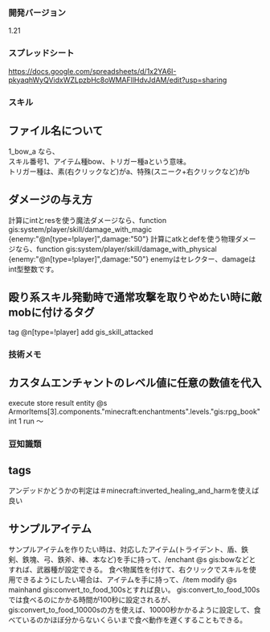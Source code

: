 
### 開発バージョン  
1.21

### スプレッドシート
https://docs.google.com/spreadsheets/d/1x2YA6I-pkyaqhWyQVidxWZLpzbHc8oWMAFllHdvJdAM/edit?usp=sharing

### スキル

## ファイル名について
1_bow_a なら、  
スキル番号1、アイテム種bow、トリガー種aという意味。  
トリガー種は、素(右クリックなど)がa、特殊(スニーク+右クリックなど)がb

## ダメージの与え方
計算にintとresを使う魔法ダメージなら、function gis:system/player/skill/damage_with_magic {enemy:"@n[type=!player]",damage:"50"}
計算にatkとdefを使う物理ダメージなら、function gis:system/player/skill/damage_with_physical {enemy:"@n[type=!player]",damage:"50"}
enemyはセレクター、damageはint型整数です。

## 殴り系スキル発動時で通常攻撃を取りやめたい時に敵mobに付けるタグ
tag @n[type=!player] add gis_skill_attacked


### 技術メモ

## カスタムエンチャントのレベル値に任意の数値を代入
execute store result entity @s ArmorItems[3].components."minecraft:enchantments".levels."gis:rpg_book" int 1 run ～


### 豆知識類

## tags
アンデッドかどうかの判定は＃minecraft:inverted_healing_and_harmを使えば良い


## サンプルアイテム
サンプルアイテムを作りたい時は、対応したアイテム(トライデント、盾、鉄剣、鉄塊、弓、鉄斧、棒、本など)を手に持って、/enchant @s gis:bowなどとすれば、武器種が設定できる。
食べ物属性を付けて、右クリックでスキルを使用できるようにしたい場合は、アイテムを手に持って、/item modify @s mainhand gis:convert_to_food_100sとすれば良い。
gis:convert_to_food_100sでは食べるのにかかる時間が100秒に設定されるが、gis:convert_to_food_10000sの方を使えば、10000秒かかるように設定して、食べているのかほぼ分からないくらいまで食べ動作を遅くすることもできる。

